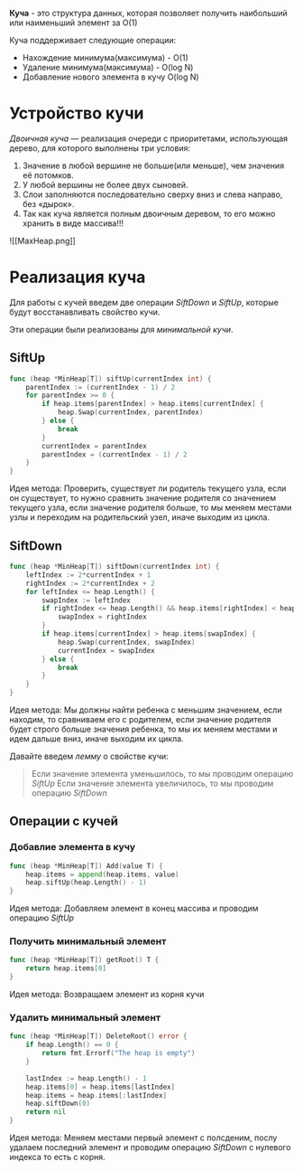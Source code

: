 __Куча__ - это структура данных, которая позволяет получить наибольший или наименьший элемент за O(1)

Куча поддерживает следующие операции:

- Нахождение минимума(максимума) - O(1)
- Удаление минимума(максимума) - O(log N)
- Добавление нового элемента в кучу O(log N)

# Устройство кучи
 
_Двоичная куча_ — реализация очереди с приоритетами, использующая дерево, для которого выполнены три условия:

1. Значение в любой вершине не больше(или меньше), чем значения её потомков.
2. У любой вершины не более двух сыновей.
3. Слои заполняются последовательно сверху вниз и слева направо, без «дырок».
4. Так как куча является полным двоичным деревом, то его можно хранить в виде массива!!!

![[MaxHeap.png]]

# Реализация куча

Для работы с кучей введем две операции _SiftDown_ и _SiftUp_, которые будут восстанавливать свойство кучи. 

Эти операции были реализованы для _минимальной кучи_.

## SiftUp

```go
func (heap *MinHeap[T]) siftUp(currentIndex int) {
	parentIndex := (currentIndex - 1) / 2
	for parentIndex >= 0 {
		if heap.items[parentIndex] > heap.items[currentIndex] {
			heap.Swap(currentIndex, parentIndex)
		} else {
			break
		}
		currentIndex = parentIndex
		parentIndex = (currentIndex - 1) / 2
	}
}
```

Идея метода: Проверить, существует ли родитель текущего узла, если он существует, то нужно сравнить значение родителя со значением текущего узла, если значение родителя больше, то мы меняем местами узлы и переходим на родительский узел, иначе выходим из цикла.

## SiftDown

```go
func (heap *MinHeap[T]) siftDown(currentIndex int) {
	leftIndex := 2*currentIndex + 1
	rightIndex := 2*currentIndex + 2
	for leftIndex <= heap.Length() {
		swapIndex := leftIndex
		if rightIndex <= heap.Length() && heap.items[rightIndex] < heap.items[leftIndex] {
			swapIndex = rightIndex
		}
		if heap.items[currentIndex] > heap.items[swapIndex] {
			heap.Swap(currentIndex, swapIndex)
			currentIndex = swapIndex
		} else {
			break
		}
	}
}
```

Идея метода: Мы должны найти ребенка с меньшим значением, если находим, то сравниваем его с родителем, если значение родителя будет строго больше значения ребенка, то мы их меняем местами и идем дальше вниз, иначе выходим их цикла.

Давайте введем _лемму_ о свойстве кучи:

> Если значение элемента уменьшилось, то мы проводим операцию _SiftUp_
> Если значение элемента увеличилось, то мы проводим операцию _SiftDown_

## Операции с кучей

### Добавлие элемента в кучу

```go
func (heap *MinHeap[T]) Add(value T) {
	heap.items = append(heap.items, value)
	heap.siftUp(heap.Length() - 1)
}
```

Идея метода: Добавляем элемент в конец массива и проводим операцию _SiftUp_ 

### Получить минимальный элемент

```go
func (heap *MinHeap[T]) getRoot() T {
	return heap.items[0]
}
```

Идея метода: Возвращаем элемент из корня кучи

### Удалить минимальный элемент

```go
func (heap *MinHeap[T]) DeleteRoot() error {
	if heap.Length() == 0 {
		return fmt.Errorf("The heap is empty")
	}
	
	lastIndex := heap.Length() - 1
	heap.items[0] = heap.items[lastIndex]
	heap.items = heap.items[:lastIndex]
	heap.siftDown(0)
	return nil
}
```

Идея метода: Меняем местами первый элемент с полсденим, послу удалаем последний элемент и проводим операцию _SiftDown_ с нулевого индекса то есть с корня.